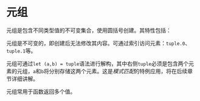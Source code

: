 # 元组

元组是包含不同类型值的不可变集合，使用圆括号创建。其特性包括：

元组是不可变的，即创建后无法修改其内容。可通过索引访问元素：`tuple.0`、`tuple.1`等。

元组可通过`let (a,b) = tuple`语法进行解构，其中右侧`tuple`必须是包含两个元素的元组，`a`和`b`将分别存储这两个元素。这是*模式匹配*的特例应用，将在后续章节详细讲解。

元组常用于函数返回多个值。